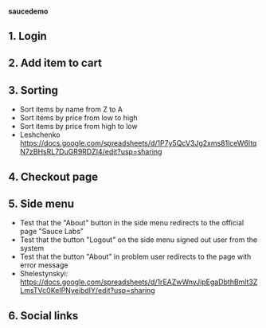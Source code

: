 #### saucedemo
## 1. Login
## 2. Add item to cart
## 3. Sorting
- Sort items by name from Z to A
- Sort items by price from low to high
- Sort items by price from high to low
- Leshchenko https://docs.google.com/spreadsheets/d/1P7y5QcV3Jg2xms81lceW6ltqN7zBHsRL7DuGR9RDZI4/edit?usp=sharing
## 4. Checkout page
## 5. Side menu
- Test that the "About" button in the side menu redirects to the official page "Sauce Labs" 
- Test that the button "Logout" on the side menu signed out user from the system
- Test that the button "About" in problem user redirects to the page with error message
- Shelestynskyi: https://docs.google.com/spreadsheets/d/1rEAZwWnyJipEgaDbthBmlt3ZLmsTVc0KeIPNyeibdIY/edit?usp=sharing 
## 6. Social links
